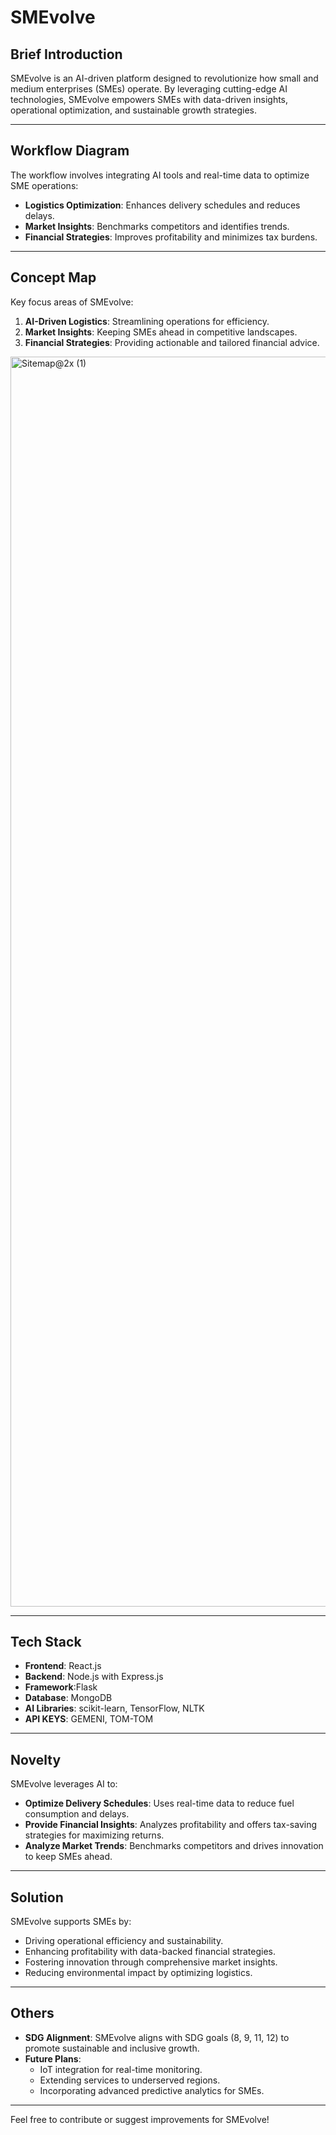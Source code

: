 # SMEvolve

## Brief Introduction
SMEvolve is an AI-driven platform designed to revolutionize how small and medium enterprises (SMEs) operate. By leveraging cutting-edge AI technologies, SMEvolve empowers SMEs with data-driven insights, operational optimization, and sustainable growth strategies.

---

## Workflow Diagram
The workflow involves integrating AI tools and real-time data to optimize SME operations:
- **Logistics Optimization**: Enhances delivery schedules and reduces delays.
- **Market Insights**: Benchmarks competitors and identifies trends.
- **Financial Strategies**: Improves profitability and minimizes tax burdens.


---

## Concept Map
Key focus areas of SMEvolve:
1. **AI-Driven Logistics**: Streamlining operations for efficiency.
2. **Market Insights**: Keeping SMEs ahead in competitive landscapes.
3. **Financial Strategies**: Providing actionable and tailored financial advice.

<img width="2000" alt="Sitemap@2x (1)" src="https://github.com/user-attachments/assets/00da3e2c-d653-42d3-bdb5-30ee7d05cdb5" />


---

## Tech Stack
- **Frontend**: React.js
- **Backend**: Node.js with Express.js
- **Framework**:Flask
- **Database**: MongoDB
- **AI Libraries**: scikit-learn, TensorFlow, NLTK
- **API KEYS**: GEMENI, TOM-TOM 

---

## Novelty
SMEvolve leverages AI to:
- **Optimize Delivery Schedules**: Uses real-time data to reduce fuel consumption and delays.
- **Provide Financial Insights**: Analyzes profitability and offers tax-saving strategies for maximizing returns.
- **Analyze Market Trends**: Benchmarks competitors and drives innovation to keep SMEs ahead.

---

## Solution
SMEvolve supports SMEs by:
- Driving operational efficiency and sustainability.
- Enhancing profitability with data-backed financial strategies.
- Fostering innovation through comprehensive market insights.
- Reducing environmental impact by optimizing logistics.

---

## Others
- **SDG Alignment**: SMEvolve aligns with SDG goals (8, 9, 11, 12) to promote sustainable and inclusive growth.
- **Future Plans**:
  - IoT integration for real-time monitoring.
  - Extending services to underserved regions.
  - Incorporating advanced predictive analytics for SMEs.

---

Feel free to contribute or suggest improvements for SMEvolve!
